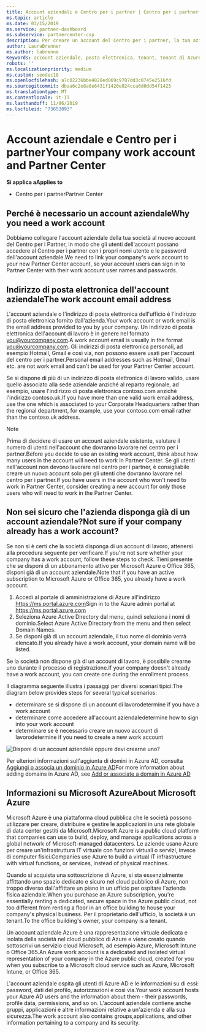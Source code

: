 ```yaml
---
title: Account aziendali e Centro per i partner | Centro per i partner
ms.topic: article
ms.date: 03/15/2019
ms.service: partner-dashboard
ms.subservice: partnercenter-csp
description: Per creare un account del Centro per i partner, la tua azienda deve disporre di un account aziendale. Se si dispone di una sottoscrizione attiva per Microsoft Azure o Office 365, si dispone già di un account di lavoro.
author: LauraBrenner
ms.author: labrenne
Keywords: account aziendale, posta elettronica, tenant, tenant di Azure, creare un account, nome di dominio
robots: ''
ms.localizationpriority: medium
ms.custom: seodec18
ms.openlocfilehash: a7c02236bbe4828ed069c9787dd3c8745e2516fd
ms.sourcegitcommit: dbaa6c2e8a0e6431f1420e024cca6d0dd54f1425
ms.translationtype: MT
ms.contentlocale: it-IT
ms.lasthandoff: 11/06/2019
ms.locfileid: "73653893"
---
```

# <a name="your-company-work-account-and-partner-center"></a><span data-ttu-id="6082e-105">Account aziendale e Centro per i partner</span><span class="sxs-lookup"><span data-stu-id="6082e-105">Your company work account and Partner Center</span></span>  

<span data-ttu-id="6082e-106">**Si applica a**</span><span class="sxs-lookup"><span data-stu-id="6082e-106">**Applies to**</span></span>

-  <span data-ttu-id="6082e-107">Centro per i partner</span><span class="sxs-lookup"><span data-stu-id="6082e-107">Partner Center</span></span>

## <a name="why-you-need-a-work-account"></a><span data-ttu-id="6082e-108">Perché è necessario un account aziendale</span><span class="sxs-lookup"><span data-stu-id="6082e-108">Why you need a work account</span></span>

<span data-ttu-id="6082e-109">Dobbiamo collegare l'account aziendale della tua società al nuovo account del Centro per i Partner, in modo che gli utenti dell'account possano accedere al Centro per i partner con i propri nomi utente e le password dell'account aziendale.</span><span class="sxs-lookup"><span data-stu-id="6082e-109">We need to link your company's work account to your new Partner Center account, so your account users can sign in to Partner Center with their work account user names and passwords.</span></span>

## <a name="the-work-account-email-address"></a><span data-ttu-id="6082e-110">Indirizzo di posta elettronica dell'account aziendale</span><span class="sxs-lookup"><span data-stu-id="6082e-110">The work account email address</span></span>

<span data-ttu-id="6082e-111">L'account aziendale o l'indirizzo di posta elettronica dell'ufficio è l'indirizzo di posta elettronica fornito dall'azienda.</span><span class="sxs-lookup"><span data-stu-id="6082e-111">Your work account or work email is the email address provided to you by your company.</span></span> <span data-ttu-id="6082e-112">Un indirizzo di posta elettronica dell'account di lavoro è in genere nel formato you@yourcompany.com.</span><span class="sxs-lookup"><span data-stu-id="6082e-112">A work account email is usually in the format you@yourcompany.com.</span></span> <span data-ttu-id="6082e-113">Gli indirizzi di posta elettronica personali, ad esempio Hotmail, Gmail e così via, non possono essere usati per l'account del centro per i partner.</span><span class="sxs-lookup"><span data-stu-id="6082e-113">Personal email addresses such as Hotmail, Gmail etc. are not work email and can't be used for your Partner Center account.</span></span> 

<span data-ttu-id="6082e-114">Se si dispone di più di un indirizzo di posta elettronica di lavoro valido, usare quello associato alla sede aziendale anziché al reparto regionale, ad esempio, usare l'indirizzo di posta elettronica contoso.com anziché l'indirizzo contoso.uk.</span><span class="sxs-lookup"><span data-stu-id="6082e-114">If you have more than one valid work email address, use the one which is associated to your Corporate Headquarters rather than the regional department, for example, use your contoso.com email rather than the contoso.uk address.</span></span>

> [!NOTE]  
>  <span data-ttu-id="6082e-115">Prima di decidere di usare un account aziendale esistente, valutare il numero di utenti nell'account che dovranno lavorare nel centro per i partner.</span><span class="sxs-lookup"><span data-stu-id="6082e-115">Before you decide to use an existing work account, think about how many users in the account will need to work in Partner Center.</span></span> <span data-ttu-id="6082e-116">Se gli utenti nell'account non devono lavorare nel centro per i partner, è consigliabile creare un nuovo account solo per gli utenti che dovranno lavorare nel centro per i partner.</span><span class="sxs-lookup"><span data-stu-id="6082e-116">If you have users in the account who won't need to work in Partner Center, consider creating a new account for only those users who will need to work in the Partner Center.</span></span>


## <a name="not-sure-if-your-company-already-has-a-work-account"></a><span data-ttu-id="6082e-117">Non sei sicuro che l'azienda disponga già di un account aziendale?</span><span class="sxs-lookup"><span data-stu-id="6082e-117">Not sure if your company already has a work account?</span></span>

<span data-ttu-id="6082e-118">Se non si è certi che la società disponga di un account di lavoro, attenersi alla procedura seguente per verificare.</span><span class="sxs-lookup"><span data-stu-id="6082e-118">If you're not sure whether your company has a work account, follow these steps to check.</span></span> <span data-ttu-id="6082e-119">Tieni presente che se disponi di un abbonamento attivo per Microsoft Azure o Office 365, disponi già di un account aziendale.</span><span class="sxs-lookup"><span data-stu-id="6082e-119">Note that if you have an active subscription to Microsoft Azure or Office 365, you already have a work account.</span></span>

1.  <span data-ttu-id="6082e-120">Accedi al portale di amministrazione di Azure all'indirizzo https://ms.portal.azure.com</span><span class="sxs-lookup"><span data-stu-id="6082e-120">Sign in to the Azure admin portal at https://ms.portal.azure.com</span></span>
2.  <span data-ttu-id="6082e-121">Seleziona Azure Active Directory dal menu, quindi seleziona i nomi di dominio.</span><span class="sxs-lookup"><span data-stu-id="6082e-121">Select Azure Active Directory from the menu and then select Domain Names.</span></span>
3.  <span data-ttu-id="6082e-122">Se disponi già di un account aziendale, il tuo nome di dominio verrà elencato.</span><span class="sxs-lookup"><span data-stu-id="6082e-122">If you already have a work account, your domain name will be listed.</span></span>

<span data-ttu-id="6082e-123">Se la società non dispone già di un account di lavoro, è possibile crearne uno durante il processo di registrazione.</span><span class="sxs-lookup"><span data-stu-id="6082e-123">If your company doesn't already have a work account, you can create one during the enrollment process.</span></span>

<span data-ttu-id="6082e-124">Il diagramma seguente illustra i passaggi per diversi scenari tipici:</span><span class="sxs-lookup"><span data-stu-id="6082e-124">The diagram below provides steps for several typical scenarios:</span></span>

- <span data-ttu-id="6082e-125">determinare se si dispone di un account di lavoro</span><span class="sxs-lookup"><span data-stu-id="6082e-125">determine if you have a work account</span></span> 
- <span data-ttu-id="6082e-126">determinare come accedere all'account aziendale</span><span class="sxs-lookup"><span data-stu-id="6082e-126">determine how to sign into your work account</span></span> 
- <span data-ttu-id="6082e-127">determinare se è necessario creare un nuovo account di lavoro</span><span class="sxs-lookup"><span data-stu-id="6082e-127">determine if you need to create a new work account</span></span>


![Disponi di un account aziendale oppure devi crearne uno?](images/onboardingAADFlow.png)

<span data-ttu-id="6082e-129">Per ulteriori informazioni sull'aggiunta di domini in Azure AD, consulta [Aggiungi o associa un dominio in Azure AD](https://docs.microsoft.com/azure/active-directory/active-directory-add-domain)</span><span class="sxs-lookup"><span data-stu-id="6082e-129">For more information about adding domains in Azure AD, see [Add or associate a domain in Azure AD](https://docs.microsoft.com/azure/active-directory/active-directory-add-domain)</span></span>

## <a name="about-microsoft-azure"></a><span data-ttu-id="6082e-130">Informazioni su Microsoft Azure</span><span class="sxs-lookup"><span data-stu-id="6082e-130">About Microsoft Azure</span></span>

<span data-ttu-id="6082e-131">Microsoft Azure è una piattaforma cloud pubblica che le società possono utilizzare per creare, distribuire e gestire le applicazioni in una rete globale di data center gestiti da Microsoft.</span><span class="sxs-lookup"><span data-stu-id="6082e-131">Microsoft Azure is a public cloud platform that companies can use to build, deploy, and manage applications across a global network of Microsoft-managed datacenters.</span></span> <span data-ttu-id="6082e-132">Le aziende usano Azure per creare un'infrastruttura IT virtuale con funzioni virtuali o servizi, invece di computer fisici.</span><span class="sxs-lookup"><span data-stu-id="6082e-132">Companies use Azure to build a virtual IT infrastructure with virtual functions, or services, instead of physical machines.</span></span> 

<span data-ttu-id="6082e-133">Quando si acquista una sottoscrizione di Azure, si sta essenzialmente affittando uno spazio dedicato e sicuro nel cloud pubblico di Azure, non troppo diverso dall'affittare un piano in un ufficio per ospitare l'azienda fisica aziendale.</span><span class="sxs-lookup"><span data-stu-id="6082e-133">When you purchase an Azure subscription, you're essentially renting a dedicated, secure space in the Azure public cloud, not too different from renting a floor in an office building to house your company's physical business.</span></span> <span data-ttu-id="6082e-134">Per il proprietario dell'ufficio, la società è un tenant.</span><span class="sxs-lookup"><span data-stu-id="6082e-134">To the office building's owner, your company is a tenant.</span></span> 

<span data-ttu-id="6082e-135">Un account aziendale Azure è una rappresentazione virtuale dedicata e isolata della società nel cloud pubblico di Azure e viene creato quando sottoscrivi un servizio cloud Microsoft, ad esempio Azure, Microsoft Intune o Office 365.</span><span class="sxs-lookup"><span data-stu-id="6082e-135">An Azure work account is a dedicated and isolated virtual representation of your company in the Azure public cloud, created for you when you subscribe to a Microsoft cloud service such as Azure, Microsoft Intune, or Office 365.</span></span> 

<span data-ttu-id="6082e-136">L'account aziendale ospita gli utenti di Azure AD e le informazioni su di essi: password, dati del profilo, autorizzazioni e così via.</span><span class="sxs-lookup"><span data-stu-id="6082e-136">Your work account hosts your Azure AD users and the information about them - their passwords, profile data, permissions, and so on.</span></span> <span data-ttu-id="6082e-137">L'account aziendale contiene anche gruppi, applicazioni e altre informazioni relative a un'azienda e alla sua sicurezza.</span><span class="sxs-lookup"><span data-stu-id="6082e-137">The work account also contains groups,applications, and other information pertaining to a company and its security.</span></span> 
